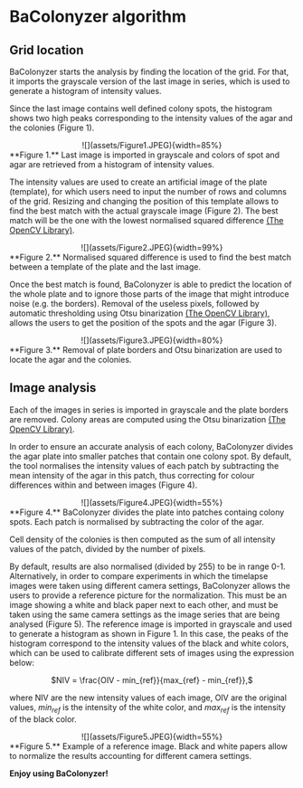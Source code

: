# BaColonyzer algorithm

## Grid location

BaColonyzer starts the analysis by finding the location of the grid. For that, it imports the grayscale version of the last image in series, which is used to generate a histogram of intensity values.

Since the last image contains well defined colony spots, the histogram shows two high peaks corresponding to the intensity values of the agar and the colonies (Figure 1).

<center>
![](assets/Figure1.JPEG){width=85%}
</center>
**Figure 1.** Last image is imported in grayscale and colors of spot
and agar are retrieved from a histogram of intensity values.

The intensity values are used to create an artificial image of the plate (template), for which users need to input the number of rows and columns of the grid. Resizing and changing the position of this template allows to find the best match with the actual grayscale image (Figure 2). The best match will be the one with the lowest normalised squared difference [(The OpenCV Library)](https://docs.opencv.org/4.0.0/df/dfb/group__imgproc__object.html).

<center>
![](assets/Figure2.JPEG){width=99%}
</center>
**Figure 2.** Normalised squared difference is used to find the best match
between a template of the plate and the last image.

Once the best match is found, BaColonyzer is able to predict the location of the whole plate and to ignore those parts of the image that might introduce noise (e.g. the borders). Removal of the useless pixels, followed by automatic thresholding using Otsu binarization [(The OpenCV Library)](https://docs.opencv.org/3.4.3/d7/d4d/tutorial_py_thresholding.html), allows the users to get the position of the spots and the agar (Figure 3).

<center>
![](assets/Figure3.JPEG){width=80%}
</center>
**Figure 3.** Removal of plate borders and Otsu binarization are used to locate
the agar and the colonies.


## Image analysis

Each of the images in series is imported in grayscale and the plate borders are removed. Colony areas are computed using the Otsu binarization [(The OpenCV Library)](https://docs.opencv.org/3.4.3/d7/d4d/tutorial_py_thresholding.html).

In order to ensure an accurate analysis of each colony, BaColonyzer divides the agar plate into smaller patches that contain one colony spot. By default, the tool normalises the intensity values of each patch by subtracting the mean intensity of the agar in this patch, thus correcting for colour differences within and between images (Figure 4).

<center>
![](assets/Figure4.JPEG){width=55%}
</center>
**Figure 4.** BaColonyzer divides the plate into patches containg colony spots.
Each patch is normalised by subtracting the color of the agar.

Cell density of the colonies is then computed as the sum of all intensity values of the patch, divided by the number of pixels.

By default, results are also normalised (divided by 255) to be in range 0-1. Alternatively, in order to compare experiments in which the timelapse images were taken using different camera settings, BaColonyzer allows the users to provide a reference picture for the normalization. This must be an image showing a white and black paper next to each other, and must be taken using the same camera settings as the image series that are being analysed (Figure 5). The reference image is imported in grayscale and used to generate a histogram as shown in Figure 1. In this case, the peaks of the histogram correspond to the intensity values of the black and white colors, which can be used to calibrate different sets of images using the expression below:

<center>
$NIV = \frac{OIV - min_{ref}}{max_{ref} - min_{ref}},$
</center>

where NIV are the new intensity values of each image, OIV are the original values,
$min_{ref}$ is the intensity of the white color, and $max_{ref}$ is the intensity of the black color.

<center>
![](assets/Figure5.JPEG){width=55%}
</center>
**Figure 5.** Example of a reference image. Black and white papers allow to
normalize the results accounting for different camera settings.


**Enjoy using BaColonyzer!**
